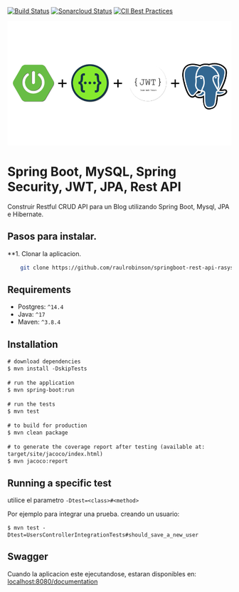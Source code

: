 [![Build Status](https://travis-ci.com/coma123/Spring-Boot-Blog-REST-API.svg?branch=development)](https://travis-ci.com/coma123/Spring-Boot-Blog-REST-API) [![Sonarcloud Status](https://sonarcloud.io/api/project_badges/measure?project=coma123_Spring-Boot-Blog-REST-API&metric=alert_status)](https://sonarcloud.io/dashboard?id=coma123_Spring-Boot-Blog-REST-API) [![CII Best Practices](https://bestpractices.coreinfrastructure.org/projects/3706/badge)](https://bestpractices.coreinfrastructure.org/projects/3706)

<p align="center">
  <a href="https://github.com/raulrobinson" target="blank"><img src="./assets/images/tecnologias.png" width="560" alt="Tecnologias" /></a>
</p>

# Spring Boot, MySQL, Spring Security, JWT, JPA, Rest API

Construir Restful CRUD API para un Blog utilizando Spring Boot, Mysql, JPA e Hibernate.

## Pasos para instalar.

**1. Clonar la aplicacion.

```bash
    git clone https://github.com/raulrobinson/springboot-rest-api-rasysbox.git
```

## Requirements

- Postgres: `^14.4`
- Java: `^17`
- Maven: `^3.8.4`

## Installation

```shell
# download dependencies
$ mvn install -DskipTests

# run the application
$ mvn spring-boot:run

# run the tests
$ mvn test

# to build for production
$ mvn clean package

# to generate the coverage report after testing (available at: target/site/jacoco/index.html)
$ mvn jacoco:report
```

## Running a specific test
utilice el parametro `-Dtest=<class>#<method>`


Por ejemplo para integrar una prueba. creando un usuario:
```
$ mvn test -Dtest=UsersControllerIntegrationTests#should_save_a_new_user
```

## Swagger
Cuando la aplicacion este ejecutandose, estaran disponibles en: [localhost:8080/documentation](localhost:8080/documentation)

